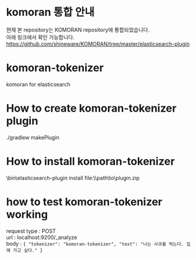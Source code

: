 # komoran 통합 안내
현재 본 repository는 KOMORAN repository에 통합되었습니다.  
아래 링크에서 확인 가능합니다.  
https://github.com/shineware/KOMORAN/tree/master/elasticsearch-plugin

# komoran-tokenizer
komoran for elasticsearch

# How to create komoran-tokenizer plugin
./gradlew makePlugin

# How to install komoran-tokenizer
\bin\elasticsearch-plugin install file:\\\path\to\plugin.zip

# how to test komoran-tokenizer working
request type : POST  
url : localhost:9200/_analyze  
body : `{
           "tokenizer": "komoran-tokenizer",
           "text": "나는 사과를 먹는다. 집에 가고 싶다."
       }`
